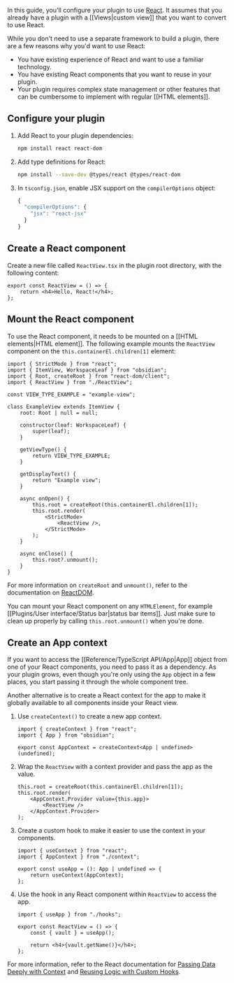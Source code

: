 In this guide, you'll configure your plugin to use [React](https://react.dev/). It assumes that you already have a plugin with a [[Views|custom view]] that you want to convert to use React.

While you don't need to use a separate framework to build a plugin, there are a few reasons why you'd want to use React:

-   You have existing experience of React and want to use a familiar technology.
-   You have existing React components that you want to reuse in your plugin.
-   Your plugin requires complex state management or other features that can be cumbersome to implement with regular [[HTML elements]].

## Configure your plugin

1. Add React to your plugin dependencies:

    ```bash
    npm install react react-dom
    ```

2. Add type definitions for React:

    ```bash
    npm install --save-dev @types/react @types/react-dom
    ```

3. In `tsconfig.json`, enable JSX support on the `compilerOptions` object:

    ```ts
    {
      "compilerOptions": {
        "jsx": "react-jsx"
      }
    }
    ```

## Create a React component

Create a new file called `ReactView.tsx` in the plugin root directory, with the following content:

```tsx title="ReactView.tsx"
export const ReactView = () => {
	return <h4>Hello, React!</h4>;
};
```

## Mount the React component

To use the React component, it needs to be mounted on a [[HTML elements|HTML element]]. The following example mounts the `ReactView` component on the `this.containerEl.children[1]` element:

```tsx
import { StrictMode } from "react";
import { ItemView, WorkspaceLeaf } from "obsidian";
import { Root, createRoot } from "react-dom/client";
import { ReactView } from "./ReactView";

const VIEW_TYPE_EXAMPLE = "example-view";

class ExampleView extends ItemView {
	root: Root | null = null;

	constructor(leaf: WorkspaceLeaf) {
		super(leaf);
	}

	getViewType() {
		return VIEW_TYPE_EXAMPLE;
	}

	getDisplayText() {
		return "Example view";
	}

	async onOpen() {
		this.root = createRoot(this.containerEl.children[1]);
		this.root.render(
			<StrictMode>
				<ReactView />,
			</StrictMode>
		);
	}

	async onClose() {
		this.root?.unmount();
	}
}
```

For more information on `createRoot` and `unmount()`, refer to the documentation on [ReactDOM](https://react.dev/reference/react-dom/client/createRoot#root-render).

You can mount your React component on any `HTMLElement`, for example [[Plugins/User interface/Status bar|status bar items]]. Just make sure to clean up properly by calling `this.root.unmount()` when you're done.

## Create an App context

If you want to access the [[Reference/TypeScript API/App|App]] object from one of your React components, you need to pass it as a dependency. As your plugin grows, even though you're only using the `App` object in a few places, you start passing it through the whole component tree.

Another alternative is to create a React context for the app to make it globally available to all components inside your React view.

1. Use `createContext()` to create a new app context.

    ```tsx title="context.ts"
    import { createContext } from "react";
    import { App } from "obsidian";

    export const AppContext = createContext<App | undefined>(undefined);
    ```

2. Wrap the `ReactView` with a context provider and pass the app as the value.

    ```tsx title="view.tsx"
    this.root = createRoot(this.containerEl.children[1]);
    this.root.render(
    	<AppContext.Provider value={this.app}>
    		<ReactView />
    	</AppContext.Provider>
    );
    ```

3. Create a custom hook to make it easier to use the context in your components.

    ```tsx title="hooks.ts"
    import { useContext } from "react";
    import { AppContext } from "./context";

    export const useApp = (): App | undefined => {
    	return useContext(AppContext);
    };
    ```

4. Use the hook in any React component within `ReactView` to access the app.

    ```tsx title="ReactView.tsx"
    import { useApp } from "./hooks";

    export const ReactView = () => {
    	const { vault } = useApp();

    	return <h4>{vault.getName()}</h4>;
    };
    ```

For more information, refer to the React documentation for [Passing Data Deeply with Context](https://react.dev/learn/passing-data-deeply-with-context) and [Reusing Logic with Custom Hooks](https://react.dev/learn/reusing-logic-with-custom-hooks).

